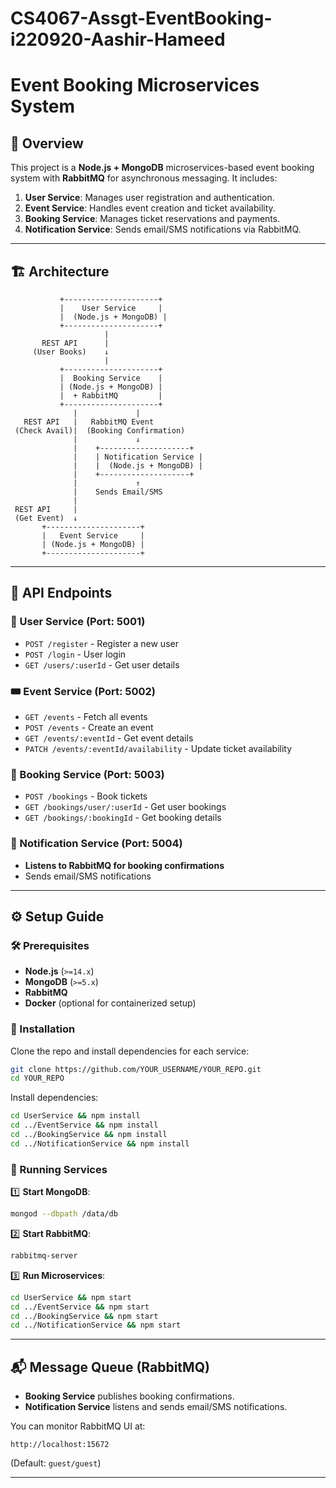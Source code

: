 # CS4067-Assgt-EventBooking-i220920-Aashir-Hameed

# Event Booking Microservices System

## 🚀 Overview
This project is a **Node.js + MongoDB** microservices-based event booking system with **RabbitMQ** for asynchronous messaging. It includes:

1. **User Service**: Manages user registration and authentication.
2. **Event Service**: Handles event creation and ticket availability.
3. **Booking Service**: Manages ticket reservations and payments.
4. **Notification Service**: Sends email/SMS notifications via RabbitMQ.

---

## 🏗 Architecture
```
           +---------------------+       
           |    User Service     |       
           |  (Node.js + MongoDB) |       
           +---------------------+       
                     |                          
       REST API      |                          
     (User Books)    ↓                          
                     |                          
           +---------------------+       
           |  Booking Service    |       
           | (Node.js + MongoDB) |       
           |  + RabbitMQ         |       
           +---------------------+       
              |             |              
   REST API   |   RabbitMQ Event           
 (Check Avail)|  (Booking Confirmation)   
              |             ↓              
              |    +--------------------+  
              |    | Notification Service |  
              |    |  (Node.js + MongoDB) |  
              |    +--------------------+  
              |             ↑             
              |    Sends Email/SMS        
              |                           
 REST API     |                           
 (Get Event)  ↓                           
       +---------------------+       
       |   Event Service     |       
       | (Node.js + MongoDB) |       
       +---------------------+       
```

---

## 🔌 API Endpoints

### 🧑 User Service (Port: 5001)
- `POST /register` - Register a new user
- `POST /login` - User login
- `GET /users/:userId` - Get user details

### 🎟 Event Service (Port: 5002)
- `GET /events` - Fetch all events
- `POST /events` - Create an event
- `GET /events/:eventId` - Get event details
- `PATCH /events/:eventId/availability` - Update ticket availability

### 📅 Booking Service (Port: 5003)
- `POST /bookings` - Book tickets
- `GET /bookings/user/:userId` - Get user bookings
- `GET /bookings/:bookingId` - Get booking details

### 📩 Notification Service (Port: 5004)
- **Listens to RabbitMQ for booking confirmations**
- Sends email/SMS notifications

---

## ⚙ Setup Guide

### 🛠 Prerequisites
- **Node.js** (`>=14.x`)
- **MongoDB** (`>=5.x`)
- **RabbitMQ**
- **Docker** (optional for containerized setup)

### 📌 Installation
Clone the repo and install dependencies for each service:
```sh
git clone https://github.com/YOUR_USERNAME/YOUR_REPO.git
cd YOUR_REPO
```

Install dependencies:
```sh
cd UserService && npm install
cd ../EventService && npm install
cd ../BookingService && npm install
cd ../NotificationService && npm install
```

### 🚀 Running Services
1️⃣ **Start MongoDB**:
```sh
mongod --dbpath /data/db
```

2️⃣ **Start RabbitMQ**:
```sh
rabbitmq-server
```

3️⃣ **Run Microservices**:
```sh
cd UserService && npm start
cd ../EventService && npm start
cd ../BookingService && npm start
cd ../NotificationService && npm start
```

---

## 📬 Message Queue (RabbitMQ)
- **Booking Service** publishes booking confirmations.
- **Notification Service** listens and sends email/SMS notifications.

You can monitor RabbitMQ UI at:
```
http://localhost:15672
```
(Default: `guest/guest`)

---
